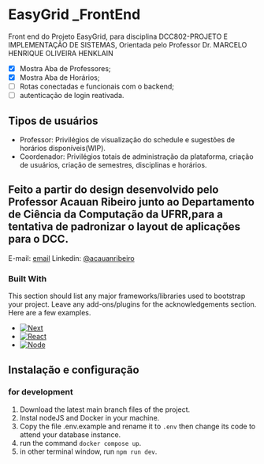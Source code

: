 # EasyGrid _FrontEnd
Front end do Projeto EasyGrid, para disciplina DCC802-PROJETO E IMPLEMENTAÇÃO DE SISTEMAS, Orientada pelo Professor Dr. MARCELO HENRIQUE OLIVEIRA HENKLAIN

- [X] Mostra Aba de Professores;
- [X] Mostra Aba de Horários;
- [ ] Rotas conectadas e funcionais com o backend;
- [ ] autenticação de login reativada.

## Tipos de usuários

- Professor: Privilégios de visualização do schedule e sugestões de horários disponíveis(WIP).
- Coordenador: Privilégios totais de administração da plataforma, criação de usuários, criação de semestres, disciplinas e horários.

## Feito a partir do design desenvolvido pelo Professor Acauan Ribeiro  junto ao Departamento de Ciência da Computação da UFRR,para a tentativa de padronizar o layout de aplicações para o DCC.

E-mail: [email](mailto:acauan.ribeiro@ufrr.br)
Linkedin: [@acauanribeiro](https://www.linkedin.com/in/acauanribeiro)

### Built With

This section should list any major frameworks/libraries used to bootstrap your project. Leave any add-ons/plugins for the acknowledgements section. Here are a few examples.

* [![Next][Next.js]][Next-url]
* [![React][React.js]][React-url]
* [![Node][Node.js]][Node-url]

<!-- MARKDOWN LINKS & IMAGES -->
<!-- https://www.markdownguide.org/basic-syntax/#reference-style-links -->
[linkedin-url]: www.linkedin.com/in/acauanribeiro
[product-screenshot]: frontend/public/images/screen-shot-dcc.png
[Next.js]: https://img.shields.io/badge/next.js-000000?style=for-the-badge&logo=nextdotjs&logoColor=white
[Next-url]: https://nextjs.org/
[React.js]: https://img.shields.io/badge/React-20232A?style=for-the-badge&logo=react&logoColor=61DAFB
[React-url]: https://reactjs.org/
[Node.js]: https://img.shields.io/badge/node.js-026e00?style=for-the-badge&logo=nodedotjs&logoColor=white
[Node-url]: https://nodejs.org/pt-br/

## Instalação e configuração

### for development

1. Download the latest main branch files of the project.
2. Instal nodeJS and Docker in your machine.
3. Copy the file .env.example and rename it to ```.env``` then change its code to attend your database instance.
4. run the command ```docker compose up```.
5. in other terminal window, run ```npm run dev```.
